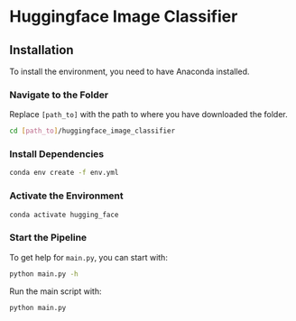# Huggingface Image Classifier

## Installation
To install the environment, you need to have Anaconda installed.

### Navigate to the Folder
Replace `[path_to]` with the path to where you have downloaded the folder.
```bash
cd [path_to]/huggingface_image_classifier
```

### Install Dependencies
```bash
conda env create -f env.yml
```

### Activate the Environment
```bash
conda activate hugging_face
```

### Start the Pipeline
To get help for `main.py`, you can start with:
```bash
python main.py -h
```
Run the main script with:
```bash
python main.py
```


